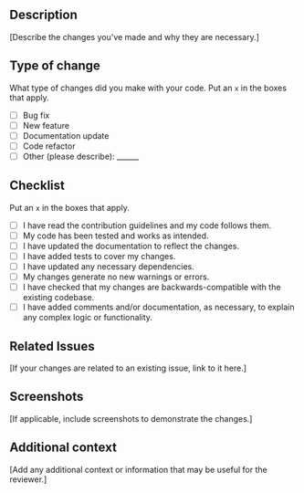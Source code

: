 ## Description

[Describe the changes you've made and why they are necessary.]

## Type of change
What type of changes did you make with your code. Put an `x` in the boxes that apply.

- [ ] Bug fix
- [ ] New feature
- [ ] Documentation update
- [ ] Code refactor
- [ ] Other (please describe): ______

## Checklist
Put an `x` in the boxes that apply.

- [ ] I have read the contribution guidelines and my code follows them.
- [ ] My code has been tested and works as intended.
- [ ] I have updated the documentation to reflect the changes.
- [ ] I have added tests to cover my changes.
- [ ] I have updated any necessary dependencies.
- [ ] My changes generate no new warnings or errors.
- [ ] I have checked that my changes are backwards-compatible with the existing codebase.
- [ ] I have added comments and/or documentation, as necessary, to explain any complex logic or functionality.

## Related Issues

[If your changes are related to an existing issue, link to it here.]

## Screenshots

[If applicable, include screenshots to demonstrate the changes.]

## Additional context

[Add any additional context or information that may be useful for the reviewer.]